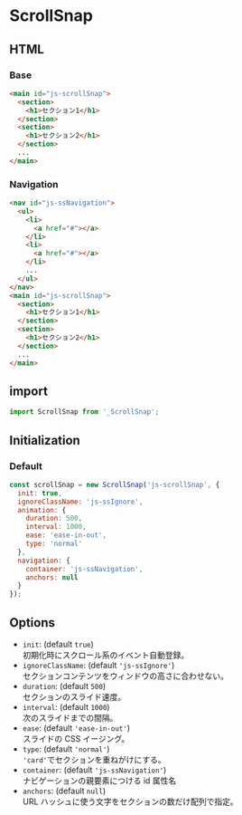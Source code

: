 # ScrollSnap

## HTML

### Base

```html
<main id="js-scrollSnap">
  <section>
    <h1>セクション1</h1>
  </section>
  <section>
    <h1>セクション2</h1>
  </section>
  ...
</main>
```

### Navigation

```html
<nav id="js-ssNavigation">
  <ul>
    <li>
      <a href="#"></a>
    </li>
    <li>
      <a href="#"></a>
    </li>
    ...
  </ul>
</nav>
<main id="js-scrollSnap">
  <section>
    <h1>セクション1</h1>
  </section>
  <section>
    <h1>セクション2</h1>
  </section>
  ...
</main>
```

## import

```js
import ScrollSnap from '_ScrollSnap';
```

## Initialization

### Default

```js
const scrollSnap = new ScrollSnap('js-scrollSnap', {
  init: true,
  ignoreClassName: 'js-ssIgnore',
  animation: {
    duration: 500,
    interval: 1000,
    ease: 'ease-in-out',
    type: 'normal'
  },
  navigation: {
    container: 'js-ssNavigation',
    anchors: null
  }
});
```

## Options

- `init`: (default `true`)  
  初期化時にスクロール系のイベント自動登録。
- `ignoreClassName`: (default `'js-ssIgnore'`)  
  セクションコンテンツをウィンドウの高さに合わせない。
- `duration`: (default `500`)  
  セクションのスライド速度。
- `interval`: (default `1000`)  
  次のスライドまでの間隔。
- `ease`: (default `'ease-in-out'`)  
  スライドの CSS イージング。
- `type`: (default `'normal'`)  
  `'card'`でセクションを重ねがけにする。
- `container`: (default `'js-ssNavigation'`)  
  ナビゲーションの親要素につける id 属性名
- `anchors`: (default `null`)  
  URL ハッシュに使う文字をセクションの数だけ配列で指定。

